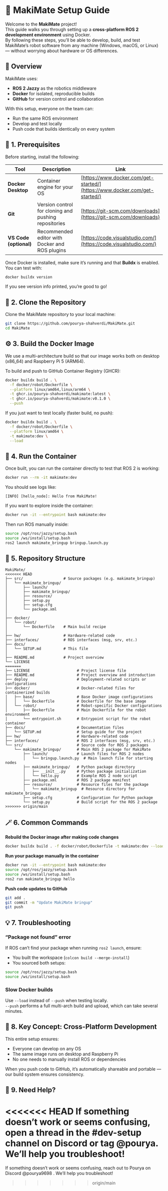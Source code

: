 # 🧠 MakiMate Setup Guide

Welcome to the **MakiMate** project!  
This guide walks you through setting up a **cross-platform ROS 2 development environment** using Docker.  
By following these steps, you’ll be able to develop, build, and test MakiMate’s robot software from any machine (Windows, macOS, or Linux) — without worrying about hardware or OS differences.

## 🚀 Overview

MakiMate uses:
- **ROS 2 Jazzy** as the robotics middleware  
- **Docker** for isolated, reproducible builds  
- **GitHub** for version control and collaboration  

With this setup, everyone on the team can:
- Run the same ROS environment  
- Develop and test locally  
- Push code that builds identically on every system  

## 🧩 1. Prerequisites

Before starting, install the following:

| Tool | Description | Link |
|------|--------------|------|
| **Docker Desktop** | Container engine for your OS | [https://www.docker.com/get-started/](https://www.docker.com/get-started/) |
| **Git** | Version control for cloning and pushing repositories | [https://git-scm.com/downloads](https://git-scm.com/downloads) |
| **VS Code (optional)** | Recommended editor with Docker and ROS plugins | [https://code.visualstudio.com/](https://code.visualstudio.com/) |

Once Docker is installed, make sure it’s running and that **Buildx** is enabled.  
You can test with:

```bash
docker buildx version
```

If you see version info printed, you’re good to go!

## 🧠 2. Clone the Repository

Clone the MakiMate repository to your local machine:

```bash
git clone https://github.com/pourya-shahverdi/MakiMate.git
cd MakiMate
```

## ⚙️ 3. Build the Docker Image

We use a multi-architecture build so that our image works both on desktop (x86_64) and Raspberry Pi 5 (ARM64).

To build and push to GitHub Container Registry (GHCR):

```bash
docker buildx build . \
  -f docker/robot/Dockerfile \
  --platform linux/amd64,linux/arm64 \
  -t ghcr.io/pourya-shahverdi/makimate:latest \
  -t ghcr.io/pourya-shahverdi/makimate:v0.1.0 \
  --push
```

If you just want to test locally (faster build, no push):

```bash
docker buildx build . \
  -f docker/robot/Dockerfile \
  --platform linux/amd64 \
  -t makimate:dev \
  --load
```

## 🧩 4. Run the Container

Once built, you can run the container directly to test that ROS 2 is working:

```bash
docker run --rm -it makimate:dev
```

You should see logs like:

```
[INFO] [hello_node]: Hello from MakiMate!
```

If you want to explore inside the container:

```bash
docker run -it --entrypoint bash makimate:dev
```

Then run ROS manually inside:

```bash
source /opt/ros/jazzy/setup.bash
source /ws/install/setup.bash
ros2 launch makimate_bringup bringup.launch.py
```

## 🧰 5. Repository Structure

```
MakiMate/
<<<<<<< HEAD
├── src/                  # Source packages (e.g. makimate_bringup)
│   └── makimate_bringup/
│       ├── launch/
│       ├── makimate_bringup/
│       ├── resource/
│       ├── setup.py
│       ├── setup.cfg
│       └── package.xml
│
├── docker/
│   └── robot/
│       └── Dockerfile    # Main build recipe
│
├── hw/                   # Hardware-related code
├── interfaces/           # ROS interfaces (msg, srv, etc.)
├── docs/
│   └── SETUP.md          # This file
│
├── README.md             # Project overview
└── LICENSE
=======
├── LICENSE                     # Project license file
├── README.md                   # Project overview and introduction
├── deploy                      # Deployment-related scripts or configurations
├── docker/                     # Docker-related files for containerized builds
│   ├── base/                   # Base Docker image configurations
│   │   └── Dockerfile          # Dockerfile for the base image
│   └── robot/                  # Robot-specific Docker configurations
│       ├── Dockerfile          # Main Dockerfile for the robot environment
│       └── entrypoint.sh       # Entrypoint script for the robot container
├── docs/                       # Documentation files
│   └── SETUP.md                # Setup guide for the project
├── hw/                         # Hardware-related code
├── interfaces/                 # ROS 2 interfaces (msg, srv, etc.)
└── src/                        # Source code for ROS 2 packages
    └── makimate_bringup/       # Main ROS 2 package for MakiMate
        ├── launch/             # Launch files for ROS 2 nodes
        │   └── bringup.launch.py  # Main launch file for starting nodes
        ├── makimate_bringup/   # Python package directory
        │   ├── __init__.py     # Python package initialization
        │   └── hello.py        # Example ROS 2 node script
        ├── package.xml         # ROS 2 package manifest
        ├── resource/           # Resource files for the package
        │   └── makimate_bringup  # Resource directory for makimate_bringup
        ├── setup.cfg           # Configuration for Python package
        └── setup.py            # Build script for the ROS 2 package
>>>>>>> origin/main
```

## 🪄 6. Common Commands

**Rebuild the Docker image after making code changes**

```bash
docker buildx build . -f docker/robot/Dockerfile -t makimate:dev --load
```

**Run your package manually in the container**

```bash
docker run -it --entrypoint bash makimate:dev
source /opt/ros/jazzy/setup.bash
source /ws/install/setup.bash
ros2 run makimate_bringup hello
```

**Push code updates to GitHub**

```bash
git add .
git commit -m "Update MakiMate bringup"
git push
```

## 💡 7. Troubleshooting

### “Package not found” error

If ROS can’t find your package when running `ros2 launch`, ensure:
- You built the workspace (`colcon build --merge-install`)
- You sourced both setups:

```bash
source /opt/ros/jazzy/setup.bash
source /ws/install/setup.bash
```

### Slow Docker builds

Use `--load` instead of `--push` when testing locally.  
`--push` performs a full multi-arch build and upload, which can take several minutes.

## 🧠 8. Key Concept: Cross-Platform Development

This entire setup ensures:
- Everyone can develop on any OS
- The same image runs on desktop and Raspberry Pi
- No one needs to manually install ROS or dependencies

When you push code to GitHub, it’s automatically shareable and portable — our build system ensures consistency.

## 🫶 9. Need Help?

<<<<<<< HEAD
If something doesn’t work or seems confusing, open a thread in the #dev-setup channel on Discord or tag @pourya.  
We’ll help you troubleshoot!
=======
If something doesn’t work or seems confusing, reach out to Pourya on Discord @pourya9698 .
We’ll help you troubleshoot!
>>>>>>> origin/main
